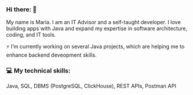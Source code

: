 ### Hi there: 👋

My name is Maria. I am an IT Advisor and a self-taught developer. I love building apps with Java and expand my expertise in software architecture, coding, and IT tools.

⚡ I’m currently working on several Java projects, which are helping me to enhance backend deveopment skills.

### 💻 My technical skills: 

Java, SQL, DBMS (PostgreSQL, ClickHouse), REST APIs, Postman API

